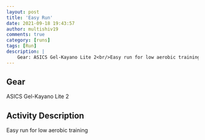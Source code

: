 ```yaml
---
layout: post
title: 'Easy Run'
date: 2021-09-18 19:43:57
author: multishiv19
comments: true
category: [runs]
tags: [Run]
description: |
    Gear: ASICS Gel-Kayano Lite 2<br/>Easy run for low aerobic training
---
```


## Gear
ASICS Gel-Kayano Lite 2

## Activity Description
Easy run for low aerobic training


<div width='100%' class='strava-embed-placeholder' data-embed-type='activity' data-embed-id='5978242742'></div>
<script src='https://strava-embeds.com/embed.js'></script>
